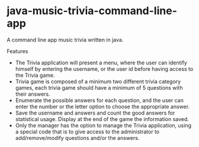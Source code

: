 # java-music-trivia-command-line-app

A command line app music trivia written in java.

Features
- The Trivia application will present a menu, where the user can identify himself by entering the username, or the user id before having access to the Trivia game.
- Trivia game is composed of a minimum two different trivia category games, each trivia game should have a minimum of 5 questions with their answers.
- Enumerate the possible answers for each question, and the user can enter the number or the letter option to choose the appropriate answer.
- Save the username and answers and count the good answers for statistical usage. Display at the end of the game the information saved.
- Only the manager has the option to manage the Trivia application, using a special code that is to give access to the administrator to add/remove/modify questions and/or the answers.

